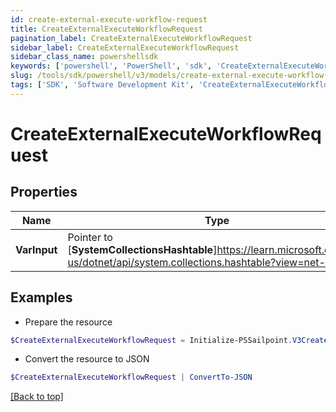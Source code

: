 ```yaml
---
id: create-external-execute-workflow-request
title: CreateExternalExecuteWorkflowRequest
pagination_label: CreateExternalExecuteWorkflowRequest
sidebar_label: CreateExternalExecuteWorkflowRequest
sidebar_class_name: powershellsdk
keywords: ['powershell', 'PowerShell', 'sdk', 'CreateExternalExecuteWorkflowRequest', 'CreateExternalExecuteWorkflowRequest'] 
slug: /tools/sdk/powershell/v3/models/create-external-execute-workflow-request
tags: ['SDK', 'Software Development Kit', 'CreateExternalExecuteWorkflowRequest', 'CreateExternalExecuteWorkflowRequest']
---
```



# CreateExternalExecuteWorkflowRequest

## Properties

Name | Type | Description | Notes
------------ | ------------- | ------------- | -------------
**VarInput** |  Pointer to [**SystemCollectionsHashtable**]https://learn.microsoft.com/en-us/dotnet/api/system.collections.hashtable?view=net-9.0 | The input for the workflow | [optional] 

## Examples

- Prepare the resource
```powershell
$CreateExternalExecuteWorkflowRequest = Initialize-PSSailpoint.V3CreateExternalExecuteWorkflowRequest  -VarInput {customAttribute1&#x3D;value1, customAttribute2&#x3D;value2}
```

- Convert the resource to JSON
```powershell
$CreateExternalExecuteWorkflowRequest | ConvertTo-JSON
```


[[Back to top]](#) 

